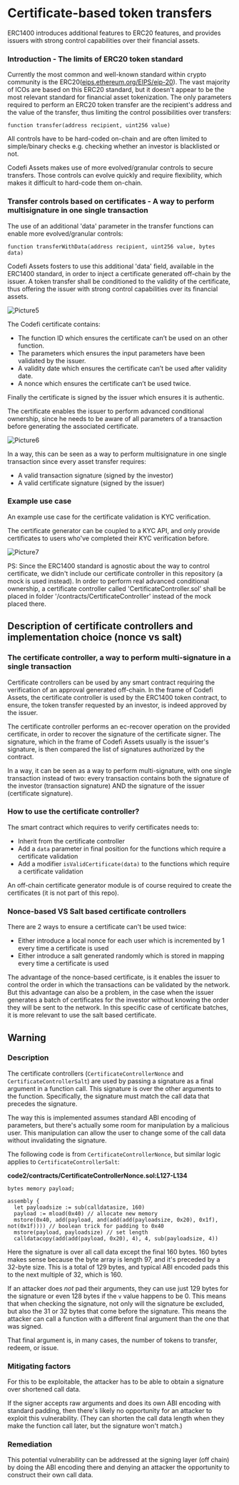 # Certificate-based token transfers

ERC1400 introduces additional features to ERC20 features, and provides issuers with strong control capabilities over their financial assets.

### Introduction - The limits of ERC20 token standard

Currently the most common and well-known standard within crypto community is the ERC20([eips.ethereum.org/EIPS/eip-20](https://eips.ethereum.org/EIPS/eip-20)).
The vast majority of ICOs are based on this ERC20 standard, but it doesn't appear to be the most relevant standard for financial asset tokenization.
The only parameters required to perform an ERC20 token transfer are the recipient's address and the value of the transfer, thus limiting the control possibilities over transfers:

```
function transfer(address recipient, uint256 value)
```

All controls have to be hard-coded on-chain and are often limited to simple/binary checks e.g. checking whether an investor is blacklisted or not.

Codefi Assets makes use of more evolved/granular controls to secure transfers.
Those controls can evolve quickly and require flexibility, which makes it difficult to hard-code them on-chain.

### Transfer controls based on certificates - A way to perform multisignature in one single transaction

The use of an additional 'data' parameter in the transfer functions can enable more evolved/granular controls:

```
function transferWithData(address recipient, uint256 value, bytes data)
```

Codefi Assets fosters to use this additional 'data' field, available in the ERC1400 standard, in order to inject a certificate generated off-chain by the issuer.
A token transfer shall be conditioned to the validity of the certificate, thus offering the issuer with strong control capabilities over its financial assets.

![Picture5](../../images/Picture5.png)

The Codefi certificate contains:

- The function ID which ensures the certificate can’t be used on an other function.
- The parameters which ensures the input parameters have been validated by the issuer.
- A validity date which ensures the certificate can’t be used after validity date.
- A nonce which ensures the certificate can’t be used twice.

Finally the certificate is signed by the issuer which ensures it is authentic.

The certificate enables the issuer to perform advanced conditional ownership, since he needs to be aware of all parameters of a transaction before generating the associated certificate.

![Picture6](../../images/Picture6.png)

In a way, this can be seen as a way to perform multisignature in one single transaction since every asset transfer requires:

- A valid transaction signature (signed by the investor)
- A valid certificate signature (signed by the issuer)

### Example use case

An example use case for the certificate validation is KYC verification.

The certificate generator can be coupled to a KYC API, and only provide certificates to users who've completed their KYC verification before.

![Picture7](../../images/Picture7.png)

PS: Since the ERC1400 standard is agnostic about the way to control certificate, we didn't include our certificate controller in this repository (a mock is used instead). In order to perform real advanced conditional ownership, a certificate controller called 'CertificateController.sol' shall be placed in folder '/contracts/CertificateController' instead of the mock placed there.

## Description of certificate controllers and implementation choice (nonce vs salt)

### The certificate controller, a way to perform multi-signature in a single transaction

Certificate controllers can be used by any smart contract requiring the verification of an approval generated off-chain.
In the frame of Codefi Assets, the certificate controller is used by the ERC1400 token contract, to ensure, the token transfer requested by an investor, is indeed approved by the issuer.

The certificate controller performs an ec-recover operation on the provided certificate, in order to recover the signature of the certificate signer. The signature, which in the frame of Codefi Assets usually is the issuer's signature, is then compared the list of signatures authorized by the contract.

In a way, it can be seen as a way to perform multi-signature, with one single transaction instead of two: every transaction contains both the signature of the investor (transaction signature) AND the signature of the issuer (certificate signature).

### How to use the certificate controller?

The smart contract which requires to verify certificates needs to:

- Inherit from the certificate controller
- Add a `data` parameter in final position for the functions which require a certificate validation
- Add a modifier `isValidCertificate(data)` to the functions which require a certificate validation

An off-chain certificate generator module is of course required to create the certificates (it is not part of this repo).

### Nonce-based VS Salt based certificate controllers

There are 2 ways to ensure a certificate can't be used twice:

- Either introduce a local nonce for each user which is incremented by 1 every time a certificate is used
- Either introduce a salt generated randomly which is stored in mapping every time a certificate is used

The advantage of the nonce-based certificate, is it enables the issuer to control the order in which the transactions can be validated by the network.
But this advantage can also be a problem, in the case when the issuer generates a batch of certificates for the investor without knowing the order they will be sent to the network. In this specific case of certificate batches, it is more relevant to use the salt based certificate.

## Warning

### Description

The certificate controllers (`CertificateControllerNonce` and `CertificateControllerSalt`) are used by passing a signature as a final argument in a function call. This signature is over the other arguments to the function. Specifically, the signature must match the call data that precedes the signature.

The way this is implemented assumes standard ABI encoding of parameters, but there's actually some room for manipulation by a malicious user. This manipulation can allow the user to change some of the call data without invalidating the signature.

The following code is from `CertificateControllerNonce`, but similar logic applies to `CertificateControllerSalt`:

**code2/contracts/CertificateControllerNonce.sol:L127-L134**

```solidity
bytes memory payload;

assembly {
  let payloadsize := sub(calldatasize, 160)
  payload := mload(0x40) // allocate new memory
  mstore(0x40, add(payload, and(add(add(payloadsize, 0x20), 0x1f), not(0x1f)))) // boolean trick for padding to 0x40
  mstore(payload, payloadsize) // set length
  calldatacopy(add(add(payload, 0x20), 4), 4, sub(payloadsize, 4))
```

Here the signature is over all call data except the final 160 bytes. 160 bytes makes sense because the byte array is length 97, and it's preceded by a 32-byte size. This is a total of 129 bytes, and typical ABI encoded pads this to the next multiple of 32, which is 160.

If an attacker does _not_ pad their arguments, they can use just 129 bytes for the signature or even 128 bytes if the `v` value happens to be 0. This means that when checking the signature, not only will the signature be excluded, but also the 31 or 32 bytes that come before the signature. This means the attacker can call a function with a different final argument than the one that was signed.

That final argument is, in many cases, the number of tokens to transfer, redeem, or issue.

### Mitigating factors

For this to be exploitable, the attacker has to be able to obtain a signature over shortened call data.

If the signer accepts raw arguments and does its own ABI encoding with standard padding, then there's likely no opportunity for an attacker to exploit this vulnerability. (They can shorten the call data length when they make the function call later, but the signature won't match.)

### Remediation

This potential vulnerability can be addressed at the signing layer (off chain) by doing the ABI encoding there and denying an attacker the opportunity to construct their own call data.

